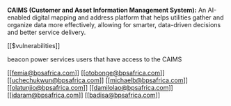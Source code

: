 

**CAIMS (Customer and Asset Information Management System):** An AI-enabled digital mapping and address platform that helps utilities gather and organize data more effectively, allowing for smarter, data-driven decisions and better service delivery.




[[$vulnerabilities]]



beacon power services users that have access to the CAIMS

[[femia@bpsafrica.com]]
[[otobonge@bpsafrica.com]]
[[uchechukwun@bpsafrica.com]]
[[michaelb@bpsafrica.com]]
[[olatunjio@bpsafrica.com]]
[[damilolao@bpsafrica.com]]
[[idaram@bpsafrica.com]]
[[badisa@bpsafrica.com]]